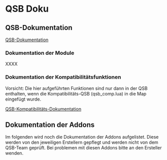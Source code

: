 # QSB Doku

## QSB-Dokumentation

[QSB-Dokumentation](https://github.com/Siedelwood/QSB/wiki/qsb)

### Dokumentation der Module

XXXX

### Dokumentation der Kompatibilitätsfunktionen

Vorsicht: Die hier aufgeführten Funktionen sind nur dann in der QSB enthalten, wenn die Kompatibilitäts-QSB (qsb_comp.lua) in die Map eingefügt wurde.

[QSB-Kompatibilitäts-Dokumentation](https://github.com/Siedelwood/QSB/wiki/qsb)

## Dokumentation der Addons

Im folgenden wird noch die Dokumentation der Addons aufgelistet. Diese werden von den jeweiligen Erstellern gepflegt und werden nicht von dem QSB-Team geprüft. Bei problemen mit diesen Addons bitte an den Ersteller wenden.

